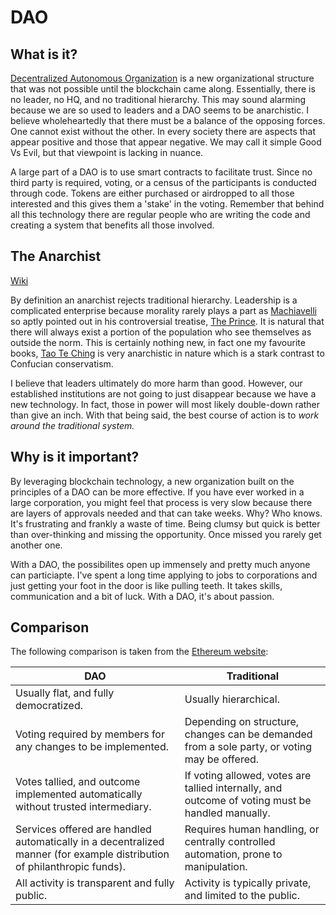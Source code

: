 

# DAO

## What is it?
[Decentralized Autonomous Organization]() is a new organizational structure that was not possible until the blockchain came along. Essentially, there is no leader, no HQ, and no traditional hierarchy.  This may sound alarming because we are so used to leaders and a DAO seems to be anarchistic.  I believe wholeheartedly that there must be a balance of the opposing forces.  One cannot exist without the other.  In every society there are aspects that appear positive and those that appear negative.  We may call it simple Good Vs Evil, but that viewpoint is lacking in nuance.  

A large part of a DAO is to use smart contracts to facilitate trust.  Since no third party is required, voting, or a census of the participants is conducted through code. Tokens are either purchased or airdropped to all those interested and this gives them a 'stake' in the voting. Remember that behind all this technology there are regular people who are writing the code and creating a system that benefits all those involved.  

## The Anarchist
[Wiki](https://en.wikipedia.org/wiki/Anarchism)

By definition an anarchist rejects traditional hierarchy.  Leadership is a complicated enterprise because morality rarely plays a part as [Machiavelli](https://en.wikipedia.org/wiki/Niccol%C3%B2_Machiavelli) so aptly pointed out in his controversial treatise, [The Prince](https://en.wikipedia.org/wiki/The_Prince).  It is natural that there will always exist a portion of the population who see themselves as outside the norm.  This is certainly nothing new, in fact one my favourite books, [Tao Te Ching](https://en.wikipedia.org/wiki/Tao_Te_Ching) is very anarchistic in nature which is a stark contrast to Confucian conservatism.  

I believe that leaders ultimately do more harm than good.  However, our established institutions are not going to just disappear because we have a new technology.  In fact, those in power will most likely double-down rather than give an inch.  With that being said, the best course of action is to *work around the traditional system.*

## Why is it important?

By leveraging blockchain technology, a new organization built on the principles of a DAO can be more effective.  If you have ever worked in a large corporation, you might feel that process is very slow because there are layers of approvals needed and that can take weeks.  Why?  Who knows.  It's frustrating and frankly a waste of time.  Being clumsy but quick is better than over-thinking and missing the opportunity.  Once missed you rarely get another one.

With a DAO, the possibilites open up immensely and pretty much anyone can particiapte.  I've spent a long time applying to jobs to corporations and just getting your foot in the door is like pulling teeth.  It takes skills, communication and a bit of luck.  With a DAO, it's about passion. 

## Comparison

The following comparison is taken from the [Ethereum website](https://ethereum.org/en/dao/):

| DAO | Traditional |
| --- | --- |
| Usually flat, and fully democratized.| Usually hierarchical. |
| Voting required by members for any changes to be implemented. | Depending on structure, changes can be demanded from a sole party, or voting may be offered. |
| Votes tallied, and outcome implemented automatically without trusted intermediary. | If voting allowed, votes are tallied internally, and outcome of voting must be handled manually. |
| Services offered are handled automatically in a decentralized manner (for example distribution of philanthropic funds). | Requires human handling, or centrally controlled automation, prone to manipulation. |
| All activity is transparent and fully public. | Activity is typically private, and limited to the public. |